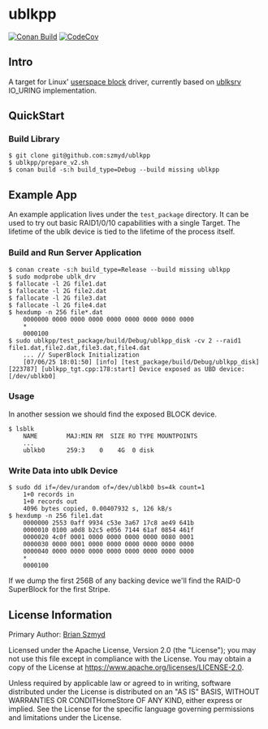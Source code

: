 # ublkpp
[![Conan Build](https://github.com/szmyd/ublkpp/actions/workflows/merge_build.yml/badge.svg?branch=main)](https://github.com/szmyd/ublkpp/actions/workflows/merge_build.yml)
[![CodeCov](https://codecov.io/gh/szmyd/ublksrv/graph/badge.svg?token=ESJJX5R3MF)](https://codecov.io/gh/szmyd/ublksrv)

## Intro

A target for Linux' [userspace block](https://docs.kernel.org/block/ublk.html) driver, currently
based on [ublksrv](https://github.com/ublk-org/ublksrv) IO_URING implementation.

## QuickStart

### Build Library

    $ git clone git@github.com:szmyd/ublkpp
    $ ublkpp/prepare_v2.sh
    $ conan build -s:h build_type=Debug --build missing ublkpp

## Example App
An example application lives under the `test_package` directory. It can be used to try out basic RAID1/0/10 capabilities
with a single Target. The lifetime of the ublk device is tied to the lifetime of the process itself.

### Build and Run Server Application

    $ conan create -s:h build_type=Release --build missing ublkpp
    $ sudo modprobe ublk_drv
    $ fallocate -l 2G file1.dat
    $ fallocate -l 2G file2.dat
    $ fallocate -l 2G file3.dat
    $ fallocate -l 2G file4.dat
    $ hexdump -n 256 file*.dat
        0000000 0000 0000 0000 0000 0000 0000 0000 0000
        *
        0000100
    $ sudo ublkpp/test_package/build/Debug/ublkpp_disk -cv 2 --raid1 file1.dat,file2.dat,file3.dat,file4.dat
        ... // SuperBlock Initialization
        [07/06/25 18:01:50] [info] [test_package/build/Debug/ublkpp_disk] [223787] [ublkpp_tgt.cpp:178:start] Device exposed as UBD device: [/dev/ublkb0]

### Usage
In another session we should find the exposed BLOCK device.

    $ lsblk
        NAME        MAJ:MIN RM  SIZE RO TYPE MOUNTPOINTS
        ...
        ublkb0      259:3    0    4G  0 disk

### Write Data into ublk Device

    $ sudo dd if=/dev/urandom of=/dev/ublkb0 bs=4k count=1 
        1+0 records in
        1+0 records out
        4096 bytes copied, 0.00407932 s, 126 kB/s
    $ hexdump -n 256 file1.dat
        0000000 2553 0aff 9934 c53e 3a67 17c8 ae49 641b
        0000010 0100 a0d8 b2c5 e056 7144 61af 0854 461f
        0000020 4c0f 0001 0000 0000 0000 0000 0080 0001
        0000030 0000 0001 0000 0000 0000 0000 0000 0000
        0000040 0000 0000 0000 0000 0000 0000 0000 0000
        *
        0000100

If we dump the first 256B of any backing device we'll find the RAID-0 SuperBlock for the first Stripe.

## License Information
Primary Author: [Brian Szmyd](https://github.com/szmyd)

Licensed under the Apache License, Version 2.0 (the "License"); you may not use this file except in compliance with the
License. You may obtain a copy of the License at https://www.apache.org/licenses/LICENSE-2.0.

Unless required by applicable law or agreed to in writing, software distributed under the License is distributed on an
"AS IS" BASIS, WITHOUT WARRANTIES OR CONDITHomeStore OF ANY KIND, either express or implied. See the License for the
specific language governing permissions and limitations under the License.
